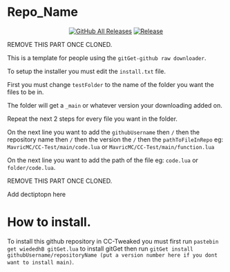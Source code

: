 # Repo_Name
<p align="center">
  <a href="https://github.com/MavricMC/CC-Test/releases/"><img src="https://img.shields.io/github/downloads/MavricMC/CC-Test/total.svg" alt="GitHub All Releases"/></a>
  <a href="https://github.com/MavricMC/CC-Test/releases/"><img src="https://img.shields.io/github/release/MavricMC/CC-Test.svg" alt="Release"/></a>
</p>

REMOVE THIS PART ONCE CLONED.

This is a template for people using the `gitGet-github raw downloader`.

To setup the installer you must edit the `install.txt` file.

First you must change `testFolder` to the name of the folder you want the files to be in.

The folder will get a `_main` or whatever version your downloading added on.

Repeat the next 2 steps for every file you want in the folder.

On the next line you want to add the `githubUsername` then `/` then the repository name then `/` then the version the `/` then the `pathToFileInRepo` eg: `MavricMC/CC-Test/main/code.lua` or `MavricMC/CC-Test/main/function.lua`

On the next line you want to add the path of the file eg: `code.lua` or `folder/code.lua`.

REMOVE THIS PART ONCE CLONED.

Add dectiptopn here

# How to install.

To install this github repository in CC-Tweaked you must first run `pastebin get wiededhB gitGet.lua` to install gitGet then run `gitGet install githubUsername/repositoryName (put a version number here if you dont want to install main)`.
